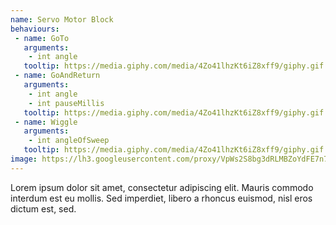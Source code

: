 ```yaml
---
name: Servo Motor Block
behaviours:
 - name: GoTo
   arguments:
    - int angle
   tooltip: https://media.giphy.com/media/4Zo41lhzKt6iZ8xff9/giphy.gif
 - name: GoAndReturn
   arguments:
    - int angle
    - int pauseMillis
   tooltip: https://media.giphy.com/media/4Zo41lhzKt6iZ8xff9/giphy.gif
 - name: Wiggle
   arguments:
    - int angleOfSweep
   tooltip: https://media.giphy.com/media/4Zo41lhzKt6iZ8xff9/giphy.gif
image: https://lh3.googleusercontent.com/proxy/VpWs2S8bg3dRLMBZoYdFE7n7yKION9sHFP-jxz_dFz70oI09znSdESxKUNRmvreHCJiV-2Nv_yFhXkzFGqf-Rd_yRqzRNp3oH4s4JEBL5MkJ9YDGtj_rmwmk
---
```

Lorem ipsum dolor sit amet, consectetur adipiscing elit. Mauris commodo interdum est eu mollis. Sed imperdiet, libero a rhoncus euismod, nisl eros dictum est, sed.
